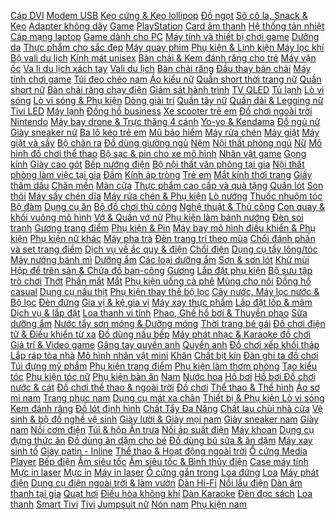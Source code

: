  [Cáp DVI](https://xasaxa.com/v1/page/cap-dvi/6283) [Modem USB](https://xasaxa.com/v1/page/modem-usb/6282) [Kẹo cứng & Kẹo lollipop](https://xasaxa.com/v1/page/keo-cung-keo-lollipop/6281) [Đồ ngọt](https://xasaxa.com/v1/page/do-ngot/6280) [Sô cô la, Snack & Kẹo](https://xasaxa.com/v1/page/so-co-la-snack-keo/6279) [Adapter không dây](https://xasaxa.com/v1/page/adapter-khong-day/6278) [Game](https://xasaxa.com/v1/page/game/6277) [PlayStation](https://xasaxa.com/v1/page/playstation/6276) [Card âm thanh](https://xasaxa.com/v1/page/card-am-thanh/6275) [Hệ thống tản nhiệt](https://xasaxa.com/v1/page/he-thong-tan-nhiet/6274) [Cáp mạng laptop](https://xasaxa.com/v1/page/cap-mang-laptop/6273) [Game dành cho PC](https://xasaxa.com/v1/page/game-danh-cho-pc/6272) [Máy tính và thiết bị chơi game](https://xasaxa.com/v1/page/may-tinh-va-thiet-bi-choi-game/6271) [Dưỡng da](https://xasaxa.com/v1/page/duong-da/6270) [Thực phẩm cho sắc đẹp](https://xasaxa.com/v1/page/thuc-pham-cho-sac-dep/6269) [Máy quay phim](https://xasaxa.com/v1/page/may-quay-phim/6268) [Phụ kiện & Linh kiện Máy lọc khí](https://xasaxa.com/v1/page/phu-kien-linh-kien-may-loc-khi/6267) [Bộ vali du lịch](https://xasaxa.com/v1/page/bo-vali-du-lich/6266) [Kính mát unisex](https://xasaxa.com/v1/page/kinh-mat-unisex/6265) [Bàn chải & Kem đánh răng cho trẻ](https://xasaxa.com/v1/page/ban-chai-kem-danh-rang-cho-tre/6264) [Máy vặn ốc](https://xasaxa.com/v1/page/may-van-oc/6263) [Va li du lịch xách tay](https://xasaxa.com/v1/page/va-li-du-lich-xach-tay/6262) [Vali du lịch](https://xasaxa.com/v1/page/vali-du-lich/6261) [Bàn chải răng](https://xasaxa.com/v1/page/ban-chai-rang/6260) [Đầu thay bàn chải](https://xasaxa.com/v1/page/dau-thay-ban-chai/6259) [Máy tính chơi game](https://xasaxa.com/v1/page/may-tinh-choi-game/6258) [Túi đeo chéo nam](https://xasaxa.com/v1/page/tui-deo-cheo-nam/6257) [Áo kiểu nữ](https://xasaxa.com/v1/page/ao-kieu-nu/6256) [Quần short thời trang nữ](https://xasaxa.com/v1/page/quan-short-thoi-trang-nu/6255) [Quần short nữ](https://xasaxa.com/v1/page/quan-short-nu/6254) [Bàn chải răng chạy điện](https://xasaxa.com/v1/page/ban-chai-rang-chay-dien/6253) [Giám sát hành trình](https://xasaxa.com/v1/page/giam-sat-hanh-trinh/6252) [TV QLED](https://xasaxa.com/v1/page/tv-qled/6251) [Tủ lạnh](https://xasaxa.com/v1/page/tu-lanh/6250) [Lò vi sóng](https://xasaxa.com/v1/page/lo-vi-song/6249) [Lò vi sóng & Phụ kiện](https://xasaxa.com/v1/page/lo-vi-song-phu-kien/6248) [Dòng giải trí](https://xasaxa.com/v1/page/dong-giai-tri/6247) [Quần tây nữ](https://xasaxa.com/v1/page/quan-tay-nu/6246) [Quần dài & Legging nữ](https://xasaxa.com/v1/page/quan-dai-legging-nu/6245) [Tivi LED](https://xasaxa.com/v1/page/tivi-led/6244) [Máy lạnh](https://xasaxa.com/v1/page/may-lanh/6243) [Đồng hồ business](https://xasaxa.com/v1/page/dong-ho-business/6242) [Xe scooter trẻ em](https://xasaxa.com/v1/page/xe-scooter-tre-em/6241) [Đồ chơi ngoài trời](https://xasaxa.com/v1/page/do-choi-ngoai-troi/6240) [Nintendo](https://xasaxa.com/v1/page/nintendo/6239) [Máy bay drone & Trực thăng 4 cánh](https://xasaxa.com/v1/page/may-bay-drone-truc-thang-4-canh/6238) [Yo-yo & Kendama](https://xasaxa.com/v1/page/yo-yo-kendama/6237) [Đồ ngủ nữ](https://xasaxa.com/v1/page/do-ngu-nu/6236) [Giày sneaker nữ](https://xasaxa.com/v1/page/giay-sneaker-nu/6235) [Ba lô kéo trẻ em](https://xasaxa.com/v1/page/ba-lo-keo-tre-em/6234) [Mũ bảo hiểm](https://xasaxa.com/v1/page/mu-bao-hiem/6233) [Máy rửa chén](https://xasaxa.com/v1/page/may-rua-chen/6232) [Máy giặt](https://xasaxa.com/v1/page/may-giat/6231) [Máy giặt và sấy](https://xasaxa.com/v1/page/may-giat-va-say/6230) [Bộ chăn ra](https://xasaxa.com/v1/page/bo-chan-ra/6229) [Đồ dùng giường ngủ](https://xasaxa.com/v1/page/do-dung-giuong-ngu/6228) [Nệm](https://xasaxa.com/v1/page/nem/6227) [Nội thất phòng ngủ](https://xasaxa.com/v1/page/noi-that-phong-ngu/6226) [Nữ](https://xasaxa.com/v1/page/nu/6225) [Mô hình đồ chơi thể thao](https://xasaxa.com/v1/page/mo-hinh-do-choi-the-thao/6224) [Bộ sạc & pin cho xe mô hình](https://xasaxa.com/v1/page/bo-sac-pin-cho-xe-mo-hinh/6223) [Nhân vật game](https://xasaxa.com/v1/page/nhan-vat-game/6222) [Gọng kính](https://xasaxa.com/v1/page/gong-kinh/6221) [Giày cao gót](https://xasaxa.com/v1/page/giay-cao-got/6220) [Bếp nướng điện](https://xasaxa.com/v1/page/bep-nuong-dien/6219) [Bộ nội thất văn phòng tại gia](https://xasaxa.com/v1/page/bo-noi-that-van-phong-tai-gia/6218) [Nội thất phòng làm việc tại gia](https://xasaxa.com/v1/page/noi-that-phong-lam-viec-tai-gia/6217) [Đầm](https://xasaxa.com/v1/page/dam/6216) [Kính áp tròng](https://xasaxa.com/v1/page/kinh-ap-trong/6215) [Trẻ em](https://xasaxa.com/v1/page/tre-em/6214) [Mắt kính thời trang](https://xasaxa.com/v1/page/mat-kinh-thoi-trang/6213) [Giấy thấm dầu](https://xasaxa.com/v1/page/giay-tham-dau/6212) [Chăn mền](https://xasaxa.com/v1/page/chan-men/6211) [Màn cửa](https://xasaxa.com/v1/page/man-cua/6210) [Thực phẩm cao cấp và quà tặng](https://xasaxa.com/v1/page/thuc-pham-cao-cap-va-qua-tang/6209) [Quần lót](https://xasaxa.com/v1/page/quan-lot/6208) [Son thỏi](https://xasaxa.com/v1/page/son-thoi/6207) [Máy sấy chén dĩa](https://xasaxa.com/v1/page/may-say-chen-dia/6206) [Máy rửa chén & Phụ kiện](https://xasaxa.com/v1/page/may-rua-chen-phu-kien/6205) [Lò nướng](https://xasaxa.com/v1/page/lo-nuong/6204) [Thuốc nhuộm tóc](https://xasaxa.com/v1/page/thuoc-nhuom-toc/6203) [Bộ đàm](https://xasaxa.com/v1/page/bo-dam/6202) [Dụng cụ ăn](https://xasaxa.com/v1/page/dung-cu-an/6201) [Bộ đồ chơi thủ công](https://xasaxa.com/v1/page/bo-do-choi-thu-cong/6200) [Nghệ thuật & Thủ công](https://xasaxa.com/v1/page/nghe-thuat-thu-cong/6199) [Con quay & khối vuông mô hình](https://xasaxa.com/v1/page/con-quay-khoi-vuong-mo-hinh/6198) [Vớ & Quần vớ nữ](https://xasaxa.com/v1/page/vo-quan-vo-nu/6197) [Phụ kiện làm bánh nướng](https://xasaxa.com/v1/page/phu-kien-lam-banh-nuong/6196) [Đèn soi tranh](https://xasaxa.com/v1/page/den-soi-tranh/6195) [Gương trang điểm](https://xasaxa.com/v1/page/guong-trang-diem/6194) [Phụ kiện & Pin](https://xasaxa.com/v1/page/phu-kien-pin/6193) [Máy bay mô hình điều khiển & Phụ kiện](https://xasaxa.com/v1/page/may-bay-mo-hinh-dieu-khien-phu-kien/6192) [Phụ kiện nữ khác](https://xasaxa.com/v1/page/phu-kien-nu-khac/6191) [Máy pha trà](https://xasaxa.com/v1/page/may-pha-tra/6190) [Đèn trang trí theo mùa](https://xasaxa.com/v1/page/den-trang-tri-theo-mua/6189) [Chổi đánh phấn và set trang điểm](https://xasaxa.com/v1/page/choi-danh-phan-va-set-trang-diem/6188) [Dịch vụ về ắc quy & điện](https://xasaxa.com/v1/page/dich-vu-ve-ac-quy-dien/6187) [Chổi điện](https://xasaxa.com/v1/page/choi-dien/6186) [Dụng cụ tẩy lông/tóc](https://xasaxa.com/v1/page/dung-cu-tay-longtoc/6185) [Máy nướng bánh mì](https://xasaxa.com/v1/page/may-nuong-banh-mi/6184) [Dưỡng ẩm](https://xasaxa.com/v1/page/duong-am/6183) [Các loại dưỡng ẩm](https://xasaxa.com/v1/page/cac-loai-duong-am/6182) [Sơn & sơn lót](https://xasaxa.com/v1/page/son-son-lot/6181) [Khử mùi](https://xasaxa.com/v1/page/khu-mui/6180) [Hộp để trên sàn & Chứa đồ ban-công](https://xasaxa.com/v1/page/hop-de-tren-san-chua-do-ban-cong/6179) [Gương](https://xasaxa.com/v1/page/guong/6178) [Lắp đặt phụ kiện](https://xasaxa.com/v1/page/lap-dat-phu-kien/6177) [Bộ sưu tập trò chơi](https://xasaxa.com/v1/page/bo-suu-tap-tro-choi/6176) [Thớt](https://xasaxa.com/v1/page/thot/6175) [Phấn mắt](https://xasaxa.com/v1/page/phan-mat/6174) [Mắt](https://xasaxa.com/v1/page/mat/6173) [Phụ kiện uống cà phê](https://xasaxa.com/v1/page/phu-kien-uong-ca-phe/6172) [Mùng cho nôi](https://xasaxa.com/v1/page/mung-cho-noi/6171) [Đồng hồ casual](https://xasaxa.com/v1/page/dong-ho-casual/6170) [Dụng cụ nấu thịt](https://xasaxa.com/v1/page/dung-cu-nau-thit/6169) [Phụ kiện thay thế bộ lọc](https://xasaxa.com/v1/page/phu-kien-thay-the-bo-loc/6168) [Cây nước, Máy lọc nước & Bộ lọc](https://xasaxa.com/v1/page/cay-nuoc-may-loc-nuoc-bo-loc/6167) [Đèn đứng](https://xasaxa.com/v1/page/den-dung/6166) [Gia vị & kệ gia vị](https://xasaxa.com/v1/page/gia-vi-ke-gia-vi/6165) [Máy xay thực phẩm](https://xasaxa.com/v1/page/may-xay-thuc-pham/6164) [Lắp đặt lốp & mâm](https://xasaxa.com/v1/page/lap-dat-lop-mam/6163) [Dịch vụ & lắp đặt](https://xasaxa.com/v1/page/dich-vu-lap-dat/6162) [Loa thanh vi tính](https://xasaxa.com/v1/page/loa-thanh-vi-tinh/6161) [Phao, Ghế hồ bơi & Thuyền phao](https://xasaxa.com/v1/page/phao-ghe-ho-boi-thuyen-phao/6160) [Sữa dưỡng ẩm](https://xasaxa.com/v1/page/sua-duong-am/6159) [Nước tẩy sơn móng & Dưỡng móng](https://xasaxa.com/v1/page/nuoc-tay-son-mong-duong-mong/6158) [Thời trang bé gái](https://xasaxa.com/v1/page/thoi-trang-be-gai/6157) [Đồ chơi điện tử & Điều khiển từ xa](https://xasaxa.com/v1/page/do-choi-dien-tu-dieu-khien-tu-xa/6156) [Đồ dùng nấu bếp](https://xasaxa.com/v1/page/do-dung-nau-bep/6155) [Máy phát nhạc & Karaoke đồ chơi](https://xasaxa.com/v1/page/may-phat-nhac-karaoke-do-choi/6154) [Giả trí & Video game](https://xasaxa.com/v1/page/gia-tri-video-game/6153) [Găng tay quyền anh](https://xasaxa.com/v1/page/gang-tay-quyen-anh/6152) [Quyền anh](https://xasaxa.com/v1/page/quyen-anh/6151) [Đồ chơi xếp khối tháp](https://xasaxa.com/v1/page/do-choi-xep-khoi-thap/6150) [Lắp ráp tòa nhà](https://xasaxa.com/v1/page/lap-rap-toa-nha/6149) [Mô hình nhân vật mini](https://xasaxa.com/v1/page/mo-hinh-nhan-vat-mini/6148) [Khăn](https://xasaxa.com/v1/page/khan/6147) [Chất bịt kín](https://xasaxa.com/v1/page/chat-bit-kin/6146) [Đàn ghi ta đồ chơi](https://xasaxa.com/v1/page/dan-ghi-ta-do-choi/6145) [Túi đựng mỹ phẩm](https://xasaxa.com/v1/page/tui-dung-my-pham/6144) [Phụ kiện trang điểm](https://xasaxa.com/v1/page/phu-kien-trang-diem/6143) [Phụ kiện làm thơm phòng](https://xasaxa.com/v1/page/phu-kien-lam-thom-phong/6142) [Tạo kiểu tóc](https://xasaxa.com/v1/page/tao-kieu-toc/6141) [Phụ kiện tóc nữ](https://xasaxa.com/v1/page/phu-kien-toc-nu/6140) [Phụ kiện bàn ăn](https://xasaxa.com/v1/page/phu-kien-ban-an/6139) [Nam](https://xasaxa.com/v1/page/nam/6138) [Nước hoa](https://xasaxa.com/v1/page/nuoc-hoa/6137) [Hồ bơi](https://xasaxa.com/v1/page/ho-boi/6136) [Hồ bơi Đồ chơi nước & cát](https://xasaxa.com/v1/page/ho-boi-do-choi-nuoc-cat/6135) [Đồ chơi thể thao & ngoài trời](https://xasaxa.com/v1/page/do-choi-the-thao-ngoai-troi/6134) [Đồ chơi](https://xasaxa.com/v1/page/do-choi/6133) [Thể thao & Thể hình](https://xasaxa.com/v1/page/the-thao-the-hinh/6132) [Áo sơ mi nam](https://xasaxa.com/v1/page/ao-so-mi-nam/6131) [Trang phục nam](https://xasaxa.com/v1/page/trang-phuc-nam/6130) [Dụng cụ mát xa chân](https://xasaxa.com/v1/page/dung-cu-mat-xa-chan/6129) [Thiết bị & Phụ kiện Lò vi sóng](https://xasaxa.com/v1/page/thiet-bi-phu-kien-lo-vi-song/6128) [Kem đánh răng](https://xasaxa.com/v1/page/kem-danh-rang/6127) [Đồ lót định hình](https://xasaxa.com/v1/page/do-lot-dinh-hinh/6126) [Chất Tẩy Đa Năng](https://xasaxa.com/v1/page/chat-tay-da-nang/6125) [Chất lau chùi nhà cửa](https://xasaxa.com/v1/page/chat-lau-chui-nha-cua/6124) [Vệ sinh & bộ đồ nghề vệ sinh](https://xasaxa.com/v1/page/ve-sinh-bo-do-nghe-ve-sinh/6123) [Giày lười & Giày mọi nam](https://xasaxa.com/v1/page/giay-luoi-giay-moi-nam/6122) [Giày sneaker nam](https://xasaxa.com/v1/page/giay-sneaker-nam/6121) [Giày nam](https://xasaxa.com/v1/page/giay-nam/6120) [Nồi cơm điện](https://xasaxa.com/v1/page/noi-com-dien/6119) [Túi & hộp Ăn trưa](https://xasaxa.com/v1/page/tui-hop-an-trua/6118) [Nồi áp suất điện](https://xasaxa.com/v1/page/noi-ap-suat-dien/6117) [Máy khoan](https://xasaxa.com/v1/page/may-khoan/6116) [Dụng cụ đựng thức ăn](https://xasaxa.com/v1/page/dung-cu-dung-thuc-an/6115) [Đồ dùng ăn dặm cho bé](https://xasaxa.com/v1/page/do-dung-an-dam-cho-be/6114) [Đồ dùng bú sữa & ăn dặm](https://xasaxa.com/v1/page/do-dung-bu-sua-an-dam/6113) [Máy xay sinh tố](https://xasaxa.com/v1/page/may-xay-sinh-to/6112) [Giày patin - Inline](https://xasaxa.com/v1/page/giay-patin-inline/6111) [Thể thao & Hoạt động ngoài trời](https://xasaxa.com/v1/page/the-thao-hoat-dong-ngoai-troi/6110) [Ổ cứng Media Player](https://xasaxa.com/v1/page/o-cung-media-player/6109) [Bếp điện](https://xasaxa.com/v1/page/bep-dien/6108) [Ấm siêu tốc](https://xasaxa.com/v1/page/am-sieu-toc/6107) [Ấm siêu tốc & Bình thủy điện](https://xasaxa.com/v1/page/am-sieu-toc-binh-thuy-dien/6106) [Case máy tính](https://xasaxa.com/v1/page/case-may-tinh/6105) [Mực in laser](https://xasaxa.com/v1/page/muc-in-laser/6104) [Mực in](https://xasaxa.com/v1/page/muc-in/6103) [Máy in laser](https://xasaxa.com/v1/page/may-in-laser/6102) [Ổ cứng gắn trong](https://xasaxa.com/v1/page/o-cung-gan-trong/6101) [Loa đứng](https://xasaxa.com/v1/page/loa-dung/6100) [Loa](https://xasaxa.com/v1/page/loa/6099) [Máy phát điện](https://xasaxa.com/v1/page/may-phat-dien/6098) [Dụng cụ điện ngoài trời & làm vườn](https://xasaxa.com/v1/page/dung-cu-dien-ngoai-troi-lam-vuon/6097) [Dàn Hi-Fi](https://xasaxa.com/v1/page/dan-hi-fi/6096) [Nồi lẩu điện](https://xasaxa.com/v1/page/noi-lau-dien/6095) [Dàn âm thanh tại gia](https://xasaxa.com/v1/page/dan-am-thanh-tai-gia/6094) [Quạt hơi](https://xasaxa.com/v1/page/quat-hoi/6093) [Điều hòa không khí](https://xasaxa.com/v1/page/dieu-hoa-khong-khi/6092) [Dàn Karaoke](https://xasaxa.com/v1/page/dan-karaoke/6091) [Đèn đọc sách](https://xasaxa.com/v1/page/den-doc-sach/6090) [Loa thanh](https://xasaxa.com/v1/page/loa-thanh/6089) [Smart Tivi](https://xasaxa.com/v1/page/smart-tivi/6088) [Tivi](https://xasaxa.com/v1/page/tivi/6087) [Jumpsuit nữ](https://xasaxa.com/v1/page/jumpsuit-nu/6086) [Nón nam](https://xasaxa.com/v1/page/non-nam/6085) [Phụ kiện nam](https://xasaxa.com/v1/page/phu-kien-nam/6084)